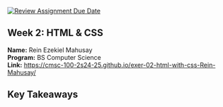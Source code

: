 [![Review Assignment Due Date](https://classroom.github.com/assets/deadline-readme-button-22041afd0340ce965d47ae6ef1cefeee28c7c493a6346c4f15d667ab976d596c.svg)](https://classroom.github.com/a/qNZiFvbi)

## Week 2: HTML & CSS

**Name:** Rein Ezekiel Mahusay <br/>
**Program:** BS Computer Science <br/>
**Link:** https://cmsc-100-2s24-25.github.io/exer-02-html-with-css-Rein-Mahusay/ <br/>

## Key Takeaways
